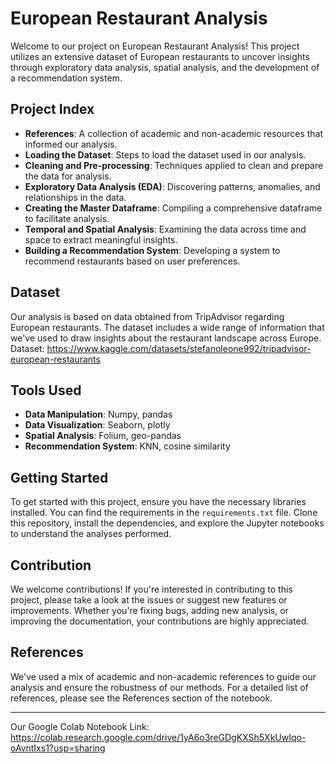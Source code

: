# European Restaurant Analysis

Welcome to our project on European Restaurant Analysis! This project utilizes an extensive dataset of European restaurants to uncover insights through exploratory data analysis, spatial analysis, and the development of a recommendation system.

## Project Index

- **References**: A collection of academic and non-academic resources that informed our analysis.
- **Loading the Dataset**: Steps to load the dataset used in our analysis.
- **Cleaning and Pre-processing**: Techniques applied to clean and prepare the data for analysis.
- **Exploratory Data Analysis (EDA)**: Discovering patterns, anomalies, and relationships in the data.
- **Creating the Master Dataframe**: Compiling a comprehensive dataframe to facilitate analysis.
- **Temporal and Spatial Analysis**: Examining the data across time and space to extract meaningful insights.
- **Building a Recommendation System**: Developing a system to recommend restaurants based on user preferences.

## Dataset

Our analysis is based on data obtained from TripAdvisor regarding European restaurants. The dataset includes a wide range of information that we've used to draw insights about the restaurant landscape across Europe.
Dataset: https://www.kaggle.com/datasets/stefanoleone992/tripadvisor-european-restaurants

## Tools Used

- **Data Manipulation**: Numpy, pandas
- **Data Visualization**: Seaborn, plotly
- **Spatial Analysis**: Folium, geo-pandas
- **Recommendation System**: KNN, cosine similarity

## Getting Started

To get started with this project, ensure you have the necessary libraries installed. You can find the requirements in the `requirements.txt` file. Clone this repository, install the dependencies, and explore the Jupyter notebooks to understand the analyses performed.

## Contribution

We welcome contributions! If you're interested in contributing to this project, please take a look at the issues or suggest new features or improvements. Whether you're fixing bugs, adding new analysis, or improving the documentation, your contributions are highly appreciated.

## References

We've used a mix of academic and non-academic references to guide our analysis and ensure the robustness of our methods. For a detailed list of references, please see the References section of the notebook.

---
Our Google Colab Notebook Link: https://colab.research.google.com/drive/1yA6o3reGDgKXSh5XkUwIqo-oAvntIxs1?usp=sharing

